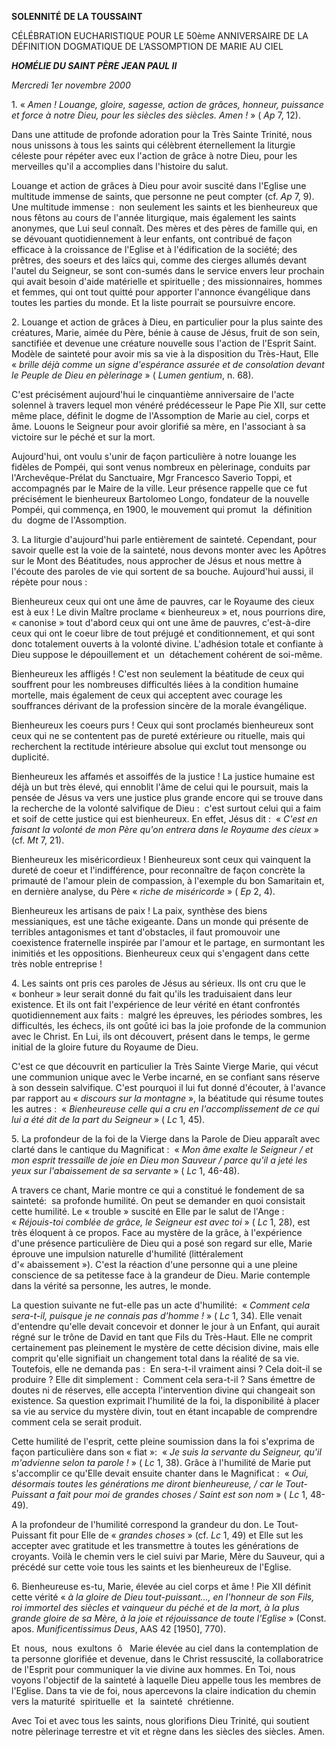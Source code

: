 **SOLENNITÉ** **DE LA TOUSSAINT**

CÉLÉBRATION EUCHARISTIQUE POUR LE 50ème ANNIVERSAIRE DE LA DÉFINITION DOGMATIQUE DE L’ASSOMPTION DE MARIE AU CIEL

***HOMÉLIE DU SAINT PÈRE JEAN PAUL II***

*Mercredi 1er novembre 2000*

1. « *Amen ! Louange, gloire, sagesse, action de grâces, honneur, puissance et force à notre Dieu, pour les siècles des siècles. Amen !* » ( *Ap* 7, 12).

Dans une attitude de profonde adoration pour la Très Sainte Trinité, nous nous unissons à tous les saints qui célèbrent éternellement la liturgie céleste pour répéter avec eux l'action de grâce à notre Dieu, pour les merveilles qu'il a accomplies dans l'histoire du salut.

Louange et action de grâces à Dieu pour avoir suscité dans l'Eglise une multitude immense de saints, que personne ne peut compter (cf. *Ap* 7, 9). Une multitude immense :  non seulement les saints et les bienheureux que nous fêtons au cours de l'année liturgique, mais également les saints anonymes, que Lui seul connaît. Des mères et des pères de famille qui, en se dévouant quotidiennement à leur enfants, ont contribué de façon efficace à la croissance de l'Eglise et à l'édification de la société; des prêtres, des soeurs et des laïcs qui, comme des cierges allumés devant l'autel du Seigneur, se sont con-sumés dans le service envers leur prochain qui avait besoin d'aide matérielle et spirituelle ; des missionnaires, hommes et femmes, qui ont tout quitté pour apporter l'annonce évangélique dans toutes les parties du monde. Et la liste pourrait se poursuivre encore.

2. Louange et action de grâces à Dieu, en particulier pour la plus sainte des créatures, Marie, aimée du Père, bénie à cause de Jésus, fruit de son sein, sanctifiée et devenue une créature nouvelle sous l'action de l'Esprit Saint. Modèle de sainteté pour avoir mis sa vie à la disposition du Très-Haut, Elle « *brille déjà comme un signe d'espérance assurée et de consolation devant le Peuple de Dieu en pèlerinage* » ( *Lumen gentium*, n. 68).

C'est précisément aujourd'hui le cinquantième anniversaire de l'acte solennel à travers lequel mon vénéré prédécesseur le Pape Pie XII, sur cette même place, définit le dogme de l'Assomption de Marie au ciel, corps et âme. Louons le Seigneur pour avoir glorifié sa mère, en l'associant à sa victoire sur le péché et sur la mort.

Aujourd'hui, ont voulu s'unir de façon particulière à notre louange les fidèles de Pompéi, qui sont venus nombreux en pèlerinage, conduits par l'Archevêque-Prélat du Sanctuaire, Mgr Francesco Saverio Toppi, et accompagnés par le Maire de la ville. Leur présence rappelle que ce fut précisément le bienheureux Bartolomeo Longo, fondateur de la nouvelle Pompéi, qui commença, en 1900, le mouvement qui promut  la  définition  du  dogme de l'Assomption.

3. La liturgie d'aujourd'hui parle entièrement de sainteté. Cependant, pour savoir quelle est la voie de la sainteté, nous devons monter avec les Apôtres sur le Mont des Béatitudes, nous approcher de Jésus et nous mettre à l'écoute des paroles de vie qui sortent de sa bouche. Aujourd'hui aussi, il répète pour nous :

Bienheureux ceux qui ont une âme de pauvres, car le Royaume des cieux est à eux ! Le divin Maître proclame « bienheureux » et, nous pourrions dire, « canonise » tout d'abord ceux qui ont une âme de pauvres, c'est-à-dire ceux qui ont le coeur libre de tout préjugé et conditionnement, et qui sont donc totalement ouverts à la volonté divine. L'adhésion totale et confiante à Dieu suppose le dépouillement et  un  détachement cohérent de soi-même.

Bienheureux les affligés ! C'est non seulement la béatitude de ceux qui souffrent pour les nombreuses difficultés liées à la condition humaine mortelle, mais également de ceux qui acceptent avec courage les souffrances dérivant de la profession sincère de la morale évangélique.

Bienheureux les coeurs purs ! Ceux qui sont proclamés bienheureux sont ceux qui ne se contentent pas de pureté extérieure ou rituelle, mais qui recherchent la rectitude intérieure absolue qui exclut tout mensonge ou duplicité.

Bienheureux les affamés et assoiffés de la justice ! La justice humaine est déjà un but très élevé, qui ennoblit l'âme de celui qui le poursuit, mais la pensée de Jésus va vers une justice plus grande encore qui se trouve dans la recherche de la volonté salvifique de Dieu :  c'est surtout celui qui a faim et soif de cette justice qui est bienheureux. En effet, Jésus dit :  « *C'est en faisant la volonté de mon Père qu'on entrera dans le Royaume des cieux* » (cf. *Mt* 7, 21).

Bienheureux les miséricordieux ! Bienheureux sont ceux qui vainquent la dureté de coeur et l'indifférence, pour reconnaître de façon concrète la primauté de l'amour plein de compassion, à l'exemple du bon Samaritain et, en dernière analyse, du Père « *riche de miséricorde* » ( *Ep* 2, 4).

Bienheureux les artisans de paix ! La paix, synthèse des biens messianiques, est une tâche exigeante. Dans un monde qui présente de terribles antagonismes et tant d'obstacles, il faut promouvoir une coexistence fraternelle inspirée par l'amour et le partage, en surmontant les inimitiés et les oppositions. Bienheureux ceux qui s'engagent dans cette très noble entreprise !

4. Les saints ont pris ces paroles de Jésus au sérieux. Ils ont cru que le « bonheur » leur serait donné du fait qu'ils les traduisaient dans leur existence. Et ils ont fait l'expérience de leur vérité en étant confrontés quotidiennement aux faits :  malgré les épreuves, les périodes sombres, les difficultés, les échecs, ils ont goûté ici bas la joie profonde de la communion avec le Christ. En Lui, ils ont découvert, présent dans le temps, le germe initial de la gloire future du Royaume de Dieu.

C'est ce que découvrit en particulier la Très Sainte Vierge Marie, qui vécut une communion unique avec le Verbe incarné, en se confiant sans réserve à son dessein salvifique. C'est pourquoi il lui fut donné d'écouter, à l'avance par rapport au « *discours sur la montagne* », la béatitude qui résume toutes les autres :  « *Bienheureuse celle qui a cru en l'accomplissement de ce qui lui a été dit de la part du Seigneur* » ( *Lc* 1, 45).

5. La profondeur de la foi de la Vierge dans la Parole de Dieu apparaît avec clarté dans le cantique du Magnificat :  « *Mon âme exalte le Seigneur / et mon esprit tressaille de joie en Dieu mon Sauveur / parce qu'il a jeté les yeux sur l'abaissement de sa servante* » ( *Lc* 1, 46-48).

A travers ce chant, Marie montre ce qui a constitué le fondement de sa sainteté:  sa profonde humilité. On peut se demander en quoi consistait cette humilité. Le « trouble » suscité en Elle par le salut de l'Ange :  « *Réjouis-toi comblée de grâce, le Seigneur est avec toi* » ( *Lc* 1, 28), est très éloquent à ce propos. Face au mystère de la grâce, à l'expérience d'une présence particulière de Dieu qui a posé son regard sur elle, Marie éprouve une impulsion naturelle d'humilité (littéralement d'« abaissement »). C'est la réaction d'une personne qui a une pleine conscience de sa petitesse face à la grandeur de Dieu. Marie contemple dans la vérité sa personne, les autres, le monde.

La question suivante ne fut-elle pas un acte d'humilité:  « *Comment cela sera-t-il, puisque je ne connais pas d'homme !* » ( *Lc* 1, 34). Elle venait d'entendre qu'elle devait concevoir et donner le jour à un Enfant, qui aurait régné sur le trône de David en tant que Fils du Très-Haut. Elle ne comprit certainement pas pleinement le mystère de cette décision divine, mais elle comprit qu'elle signifiait un changement total dans la réalité de sa vie. Toutefois, elle ne demanda pas :  En sera-t-il vraiment ainsi ? Cela doit-il se produire ? Elle dit simplement :  Comment cela sera-t-il ? Sans émettre de doutes ni de réserves, elle accepta l'intervention divine qui changeait son existence. Sa question exprimait l'humilité de la foi, la disponibilité à placer sa vie au service du mystère divin, tout en étant incapable de comprendre comment cela se serait produit.

Cette humilité de l'esprit, cette pleine soumission dans la foi s'exprima de façon particulière dans son « fiat »:  « *Je suis la servante du Seigneur, qu'il m'advienne selon ta parole !* » ( *Lc* 1, 38). Grâce à l'humilité de Marie put s'accomplir ce qu'Elle devait ensuite chanter dans le Magnificat :  « *Oui, désormais toutes les générations me diront bienheureuse, / car le Tout-Puissant a fait pour moi de grandes choses / Saint est son nom* » ( *Lc* 1, 48-49).

A la profondeur de l'humilité correspond la grandeur du don. Le Tout-Puissant fit pour Elle de « *grandes choses* » (cf. *Lc* 1, 49) et Elle sut les accepter avec gratitude et les transmettre à toutes les générations de croyants. Voilà le chemin vers le ciel suivi par Marie, Mère du Sauveur, qui a précédé sur cette voie tous les saints et les bienheureux de l'Eglise.

6. Bienheureuse es-tu, Marie, élevée au ciel corps et âme ! Pie XII définit cette vérité « *à la gloire de Dieu tout-puissant..., en l'honneur de son Fils, roi immortel des siècles et vainqueur du péché et de la mort, à la plus grande gloire de sa Mère, à la joie et réjouissance de toute l'Eglise* » (Const. apos. *Munificentissimus Deus*, AAS 42 [1950], 770).

Et  nous,  nous  exultons  ô   Marie élevée au ciel dans la contemplation de ta personne glorifiée et devenue, dans le Christ ressuscité, la collaboratrice de l'Esprit pour communiquer la vie divine aux hommes. En Toi, nous voyons l'objectif de la sainteté à laquelle Dieu appelle tous les membres de l'Eglise. Dans ta vie de foi, nous apercevons la claire indication du chemin vers la maturité  spirituelle  et  la  sainteté  chrétienne.

Avec Toi et avec tous les saints, nous glorifions Dieu Trinité, qui soutient notre pèlerinage terrestre et vit et règne dans les siècles des siècles. Amen.